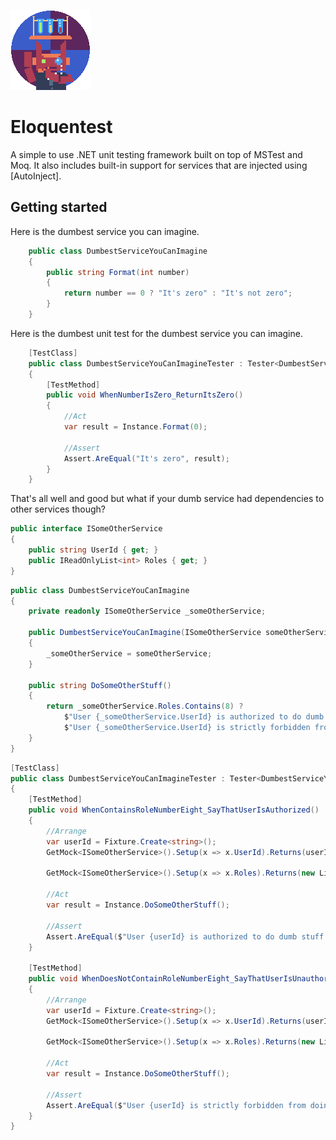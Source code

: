 ![Eloquentest](https://github.com/Moreault/Eloquentest/blob/master/eloquentest.png)
# Eloquentest

A simple to use .NET unit testing framework built on top of MSTest and Moq. It also includes built-in support for services that are injected using [AutoInject].

## Getting started

Here is the dumbest service you can imagine.

```c#
    public class DumbestServiceYouCanImagine
    {
        public string Format(int number)
        {
            return number == 0 ? "It's zero" : "It's not zero";
        }
    }
```

Here is the dumbest unit test for the dumbest service you can imagine.

```c#
    [TestClass]
    public class DumbestServiceYouCanImagineTester : Tester<DumbestServiceYouCanImagine>
    {
        [TestMethod]
        public void WhenNumberIsZero_ReturnItsZero()
        {
            //Act
            var result = Instance.Format(0);

            //Assert
            Assert.AreEqual("It's zero", result);
        }
    }
```

That's all well and good but what if your dumb service had dependencies to other services though?

```c#
public interface ISomeOtherService
{
    public string UserId { get; }
    public IReadOnlyList<int> Roles { get; }
}
```

```c#
public class DumbestServiceYouCanImagine
{
    private readonly ISomeOtherService _someOtherService;

    public DumbestServiceYouCanImagine(ISomeOtherService someOtherService)
    {
        _someOtherService = someOtherService;
    }

    public string DoSomeOtherStuff()
    {
        return _someOtherService.Roles.Contains(8) ? 
            $"User {_someOtherService.UserId} is authorized to do dumb stuff." : 
            $"User {_someOtherService.UserId} is strictly forbidden from doing dumb stuff!";
    }
}
```

```c#
[TestClass]
public class DumbestServiceYouCanImagineTester : Tester<DumbestServiceYouCanImagine>
{
    [TestMethod]
    public void WhenContainsRoleNumberEight_SayThatUserIsAuthorized()
    {
        //Arrange
        var userId = Fixture.Create<string>();
        GetMock<ISomeOtherService>().Setup(x => x.UserId).Returns(userId);
        
        GetMock<ISomeOtherService>().Setup(x => x.Roles).Returns(new List<int> { 8 });

        //Act
        var result = Instance.DoSomeOtherStuff();

        //Assert
        Assert.AreEqual($"User {userId} is authorized to do dumb stuff.", result);
    }

    [TestMethod]
    public void WhenDoesNotContainRoleNumberEight_SayThatUserIsUnauthorized()
    {
        //Arrange
        var userId = Fixture.Create<string>();
        GetMock<ISomeOtherService>().Setup(x => x.UserId).Returns(userId);

        GetMock<ISomeOtherService>().Setup(x => x.Roles).Returns(new List<int>());

        //Act
        var result = Instance.DoSomeOtherStuff();

        //Assert
        Assert.AreEqual($"User {userId} is strictly forbidden from doing dumb stuff!", result);
    }
}
```
